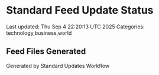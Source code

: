 # Standard Feed Update Status
Last updated: Thu Sep  4 22:20:13 UTC 2025
Categories: technology,business,world

## Feed Files Generated

Generated by Standard Updates Workflow
